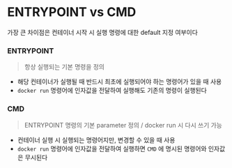 # ENTRYPOINT vs CMD

가장 큰 차이점은 컨테이너 시작 시 실행 명령에 대한 default 지정 여부이다

### ENTRYPOINT

> 항상 실행되는 기본 명령을 정의
>
- 해당 컨테이너가 실행될 때 반드시 최초에 실행되어야 하는 명령어가 있을 때 사용
- `docker run` 명령어에 인자값을 전달하여 실행해도 기존의 명령이 실행된다

### CMD

> ENTRYPOINT 명령의 기본 parameter 정의 / docker run 시 다시 쓰기 가능
>
- 컨테이너 실행 시 실행되는 명령어지만, 변경할 수 있을 때 사용
- `docker run` 명령어에 인자값을 전달하여 실행하면 `CMD` 에 명시된 명령어와 인자값은 무시된다
